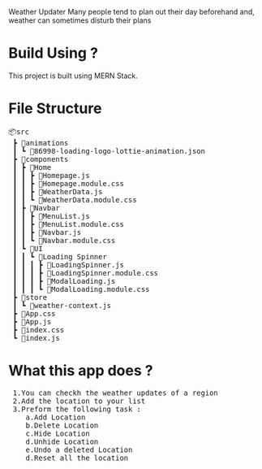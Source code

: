 Weather Updater
Many peope tend to pan out their day beforehand and, weather can 
sometimes disturb their pans
<h1>Build Using ?</h1>
This project is built using MERN Stack.
<h1>File Structure</h1>
<pre>
📦src
 ┣ 📂animations
 ┃ ┗ 📜86998-loading-logo-lottie-animation.json
 ┣ 📂components
 ┃ ┣ 📂Home
 ┃ ┃ ┣ 📜Homepage.js
 ┃ ┃ ┣ 📜Homepage.module.css
 ┃ ┃ ┣ 📜WeatherData.js
 ┃ ┃ ┗ 📜WeatherData.module.css
 ┃ ┣ 📂Navbar
 ┃ ┃ ┣ 📜MenuList.js
 ┃ ┃ ┣ 📜MenuList.module.css
 ┃ ┃ ┣ 📜Navbar.js
 ┃ ┃ ┗ 📜Navbar.module.css
 ┃ ┗ 📂UI
 ┃ ┃ ┗ 📂Loading Spinner
 ┃ ┃ ┃ ┣ 📜LoadingSpinner.js
 ┃ ┃ ┃ ┣ 📜LoadingSpinner.module.css
 ┃ ┃ ┃ ┣ 📜ModalLoading.js
 ┃ ┃ ┃ ┗ 📜ModalLoading.module.css
 ┣ 📂store
 ┃ ┗ 📜weather-context.js
 ┣ 📜App.css
 ┣ 📜App.js
 ┣ 📜index.css
 ┗ 📜index.js
</pre>
 <h1>What this app does ?</h1>
 <pre>
 1.You can checkh the weather updates of a region
 2.Add the location to your list
 3.Preform the following task : 
    a.Add Location
    b.Delete Location
    c.Hide Location
    d.Unhide Location
    e.Undo a deleted Location
    d.Reset all the location
    </pre>